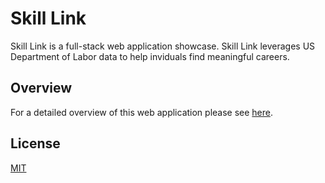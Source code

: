 # Skill Link

Skill Link is a full-stack web application showcase. Skill Link leverages US Department of Labor data to help inviduals find meaningful careers.

## Overview

For a detailed overview of this web application please see [here](https://www.youtube.com/watch?v=SJhBGbvGvVs&feature=youtu.be).

## License
[MIT](https://choosealicense.com/licenses/mit/)
